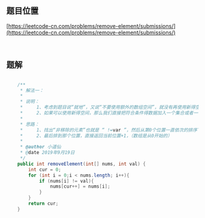 ## 题目位置

[https://leetcode-cn.com/problems/remove-element/submissions/](https://leetcode-cn.com/problems/remove-element/submissions/)

<br/>

## 题解

```java

    /**
     * 解法一：
     *
     * 说明：
     *     1、考虑到题目说“就地”，又说“不要使用额外的数组空间”，就没有再使用新得空间
     *     2、如果可以使用新得空间，那么我们直接把符合条件得数据加入一个集合或者一个数组，然后再赋值给原来的数组
     *
     * 思路：
     *     1、找出“非移除的元素”也就是 “ !=var ”，然后从第0个位置一直依次的排序下去就好了
     *     2、最后排到那个位置，直接返回当前位置+1，（数组是从0开始的）
     *
     * @author 小道仙
     * @date 2019年9月19日
     */
    public int removeElement(int[] nums, int val) {
        int cur = 0;
        for (int i = 0;i < nums.length; i++){
            if (nums[i] != val){
                nums[cur++] = nums[i];
            }
        }
        return cur;
    }

```